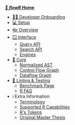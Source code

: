 **[💮 _flowR_ Home](https://github.com/flowr-analysis/flowr/wiki)**
* [🧑‍💻 Developer Onboarding](https://github.com/flowr-analysis/flowr/wiki/Onboarding)
* [💻 Setup](https://github.com/flowr-analysis/flowr/wiki/Setup)
* [👓 Overview](https://github.com/flowr-analysis/flowr/wiki/Overview)
* [🪟 Interface](https://github.com/flowr-analysis/flowr/wiki/Interface)
  * [Query API](https://github.com/flowr-analysis/flowr/wiki/Query-API)
  * [Search API](https://github.com/flowr-analysis/flowr/wiki/Search-API)
  * [Engines](https://github.com/flowr-analysis/flowr/wiki/Engines)
* [🌋 Core](https://github.com/flowr-analysis/flowr/wiki/Core)
  * [Normalized AST](https://github.com/flowr-analysis/flowr/wiki/Normalized-AST)
  * [Control Flow Graph](https://github.com/flowr-analysis/flowr/wiki/Control-Flow-Graph)
  * [Dataflow Graph](https://github.com/flowr-analysis/flowr/wiki/Dataflow-Graph)
* [🧹 Linting & Testing](https://github.com/flowr-analysis/flowr/wiki/Linting-and-Testing)
  * [Benchmark Page](https://flowr-analysis.github.io/flowr/wiki/stats/benchmark)
  * [R FAQ](https://github.com/flowr-analysis/flowr/wiki/R-FAQ)
* ℹ️ Extra Information
  * [Terminology](https://github.com/flowr-analysis/flowr/wiki/Terminology)
  * [Supported R Capabilities](https://github.com/flowr-analysis/flowr/wiki/Capabilities) 
  * [R's Tokens](https://github.com/flowr-analysis/flowr/wiki/Tokens)
  * [Original Master Thesis](https://github.com/flowr-analysis/flowr/wiki/Thesis)
